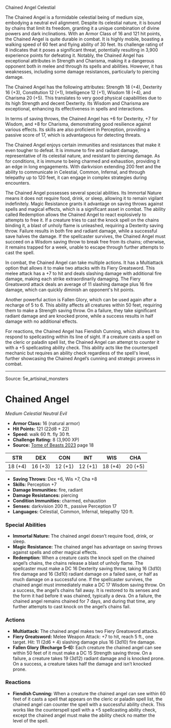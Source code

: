 <MonsterName/>Chained Angel</MonsterName>
<CreatureType/>Celestial</CreatureType>

<summary>The Chained Angel is a formidable celestial being of medium size, embodying a neutral evil alignment. Despite its celestial nature, it is bound by chains that limit its freedom, granting it a unique combination of divine powers and dark inclinations. With an Armor Class of 16 and 121 hit points, the Chained Angel is quite durable in combat. It is highly mobile, boasting a walking speed of 60 feet and flying ability of 30 feet. Its challenge rating of 8 indicates that it poses a significant threat, potentially resulting in 3,900 experience points for defeating it. Notably, the Chained Angel has exceptional attributes in Strength and Charisma, making it a dangerous opponent both in melee and through its spells and abilities. However, it has weaknesses, including some damage resistances, particularly to piercing damage. </summary>

<detail>

The Chained Angel has the following attributes: Strength 18 (+4), Dexterity 16 (+3), Constitution 12 (+1), Intelligence 12 (+1), Wisdom 18 (+4), and Charisma 20 (+5). This translates to very good physical capabilities due to its high Strength and decent Dexterity. Its Wisdom and Charisma are exceptional, enhancing its effectiveness in spells and interactions.

In terms of saving throws, the Chained Angel has +6 for Dexterity, +7 for Wisdom, and +8 for Charisma, demonstrating good resilience against various effects. Its skills are also proficient in Perception, providing a passive score of 17, which is advantageous for detecting threats.

The Chained Angel enjoys certain immunities and resistances that make it even tougher to defeat. It is immune to fire and radiant damage, representative of its celestial nature, and resistant to piercing damage. As for conditions, it is immune to being charmed and exhaustion, providing it an edge in long engagements. With darkvision extending 200 feet and the ability to communicate in Celestial, Common, Infernal, and through telepathy up to 120 feet, it can engage in complex strategies during encounters.

The Chained Angel possesses several special abilities. Its Immortal Nature means it does not require food, drink, or sleep, allowing it to remain vigilant indefinitely. Magic Resistance grants it advantage on saving throws against spells and magical effects, which is a significant asset in combat. The ability called Redemption allows the Chained Angel to react explosively to attempts to free it. If a creature tries to cast the knock spell on the chains binding it, a blast of unholy flame is unleashed, requiring a Dexterity saving throw. Failure results in both fire and radiant damage, while a successful save halves the damage. If the spellcaster survives, the Chained Angel must succeed on a Wisdom saving throw to break free from its chains; otherwise, it remains trapped for a week, unable to escape through further attempts to cast the spell.

In combat, the Chained Angel can take multiple actions. It has a Multiattack option that allows it to make two attacks with its Fiery Greatsword. This melee attack has a +7 to hit and deals slashing damage with additional fire damage, making each strike extraordinarily damaging. The Fiery Greatsword attack deals an average of 11 slashing damage plus 16 fire damage, which can quickly diminish an opponent's hit points. 

Another powerful action is Fallen Glory, which can be used again after a recharge of 5 to 6. This ability affects all creatures within 50 feet, requiring them to make a Strength saving throw. On a failure, they take significant radiant damage and are knocked prone, while a success results in half damage with no additional effects.

For reactions, the Chained Angel has Fiendish Cunning, which allows it to respond to spellcasting within its line of sight. If a creature casts a spell on the cleric or paladin spell list, the Chained Angel can attempt to counter it with a +5 spellcasting ability check. This ability acts like the counterspell mechanic but requires an ability check regardless of the spell's level, further showcasing the Chained Angel’s cunning and strategic prowess in combat.</detail>



---

Source: 5e_artisinal_monsters

# Chained Angel

*Medium* *Celestial* *Neutral Evil*

- **Armor Class:** 16 (natural armor)
- **Hit Points:** 121 (22d8 + 22)
- **Speed:** walk 60 ft. fly 30 ft.
- **Challenge Rating:** 8 (3,900 XP)
- **Source:** [Tome of Beasts 2023](https://koboldpress.com/kpstore/product/tome-of-beasts-1-2023-edition/) page 18

| STR | DEX | CON | INT | WIS | CHA |
| --- | --- | --- | --- | --- | --- |
| 18 (+4) | 16 (+3) | 12 (+1) | 12 (+1) | 18 (+4) | 20 (+5) |

- **Saving Throws**: Dex +6, Wis +7, Cha +8
- **Skills:** Perception +7
- **Damage Immunities:** fire, radiant
- **Damage Resistances:** piercing
- **Condition Immunities:** charmed, exhaustion
- **Senses:** darkvision 200 ft., passive Perception 17
- **Languages:** Celestial, Common, Infernal, telepathy 120 ft.

### Special Abilities

- **Immortal Nature:** The chained angel doesn’t require food, drink, or sleep.
- **Magic Resistance:** The chained angel has advantage on saving throws against spells and other magical effects.
- **Redemption:** When a creature casts the knock spell on the chained angel’s chains, the chains release a blast of unholy flame. The spellcaster must make a DC 16 Dexterity saving throw, taking 16 (3d10) fire damage and 16 (3d10) radiant damage on a failed save, or half as much damage on a successful one. If the spellcaster survives, the chained angel must immediately make a DC 17 Wisdom saving throw. On a success, the angel’s chains fall away. It is restored to its senses and the form it had before it was chained, typically a deva. On a failure, the chained angel remains chained for 7 days, and during that time, any further attempts to cast knock on the angel’s chains fail.

### Actions

- **Multiattack:** The chained angel makes two Fiery Greatsword attacks.
- **Fiery Greatsword:** Melee Weapon Attack: +7 to hit, reach 5 ft., one target. Hit: 11 (2d6 + 4) slashing damage plus 16 (3d10) fire damage.
- **Fallen Glory (Recharge 5–6):** Each creature the chained angel can see within 50 feet of it must make a DC 15 Strength saving throw. On a failure, a creature takes 19 (3d12) radiant damage and is knocked prone. On a success, a creature takes half the damage and isn’t knocked prone.

### Reactions

- **Fiendish Cunning:** When a creature the chained angel can see within 60 feet of it casts a spell that appears on the cleric or paladin spell list, the chained angel can counter the spell with a successful ability check. This works like the counterspell spell with a +5 spellcasting ability check, except the chained angel must make the ability check no matter the level of the spell.


